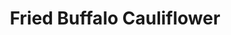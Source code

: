 ---
category: sides
name: Fried Buffalo Cauliflower
title: Fried Buffalo Cauliflower
price: '11.95'
---